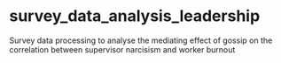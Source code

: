 # survey_data_analysis_leadership
Survey data processing to analyse the mediating effect of gossip on the correlation between supervisor narcisism and worker burnout
